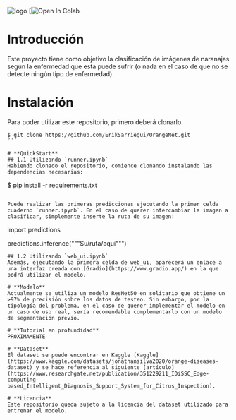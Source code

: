 ![logo](https://github.com/ErikSarriegui/OrangeNet/assets/92121483/b8e18ac1-8d33-4b56-b6ba-c49315114ae3)
[![Open In Colab](https://colab.research.google.com/drive/1YSRlpqJtUH-S5jdAkem0hoEXsZZPciuK?usp=sharing)
# **Introducción**
Este proyecto tiene como objetivo la clasificación de imágenes de naranajas según la enfermedad que esta puede sufrir (o nada en el caso de que no se detecte ningún tipo de enfermedad).

# **Instalación**
Para poder utilizar este repositorio, primero deberá clonarlo.
```
$ git clone https://github.com/ErikSarriegui/OrangeNet.git
´´´

# **QuickStart**
## 1.1 Utilizando `runner.ipynb`
Habiendo clonado el repositorio, comience clonando instalando las dependencias necesarias:
```
$ pip install -r requirements.txt
```

Puede realizar las primeras predicciones ejecutando la primer celda cuaderno `runner.ipynb`. En el caso de querer intercambiar la imagen a clasificar, simplemente inserte la ruta de su imagen:
```
import predictions

predictions.inference("""Su/ruta/aquí""")
```
## 1.2 Utilizando `web_ui.ipynb`
Además, ejecutando la primera celda de web_ui, aparecerá un enlace a una interfaz creada con [Gradio](https://www.gradio.app/) en la que podrá utilizar el modelo.

# **Modelo**
Actualmente se utiliza un modelo ResNet50 en solitario que obtiene un >97% de precisión sobre los datos de testeo. Sin embargo, por la tipología del problema, en el caso de querer implementar el modelo en un caso de uso real, sería recomendable complementarlo con un modelo de segmentación previo.

# **Tutorial en profundidad**
PROXIMAMENTE

# **Dataset**
El dataset se puede encontrar en Kaggle [Kaggle](https://www.kaggle.com/datasets/jonathansilva2020/orange-diseases-dataset) y se hace referencia al siguiente [artículo](https://www.researchgate.net/publication/351229211_IDiSSC_Edge-computing-based_Intelligent_Diagnosis_Support_System_for_Citrus_Inspection).

# **Licencia**
Este repositorio queda sujeto a la licencia del dataset utilizado para entrenar el modelo.
